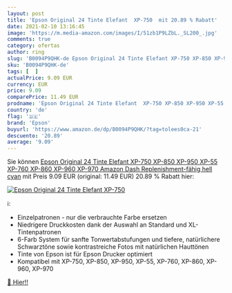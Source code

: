 ```yaml
---
layout: post
title: 'Epson Original 24 Tinte Elefant  XP-750  mit 20.89 % Rabatt'
date: 2021-02-10 13:16:45
image: 'https://m.media-amazon.com/images/I/51zb1P9LZbL._SL200_.jpg'
comments: true
category: ofertas
author: ring
slug: 'B0094P9QHK-de Epson Original 24 Tinte Elefant XP-750 XP-850 XP-950 XP-55...'
sku: 'B0094P9QHK-de'
tags: [  ]
actualPrice: 9.09 EUR
currency: EUR
price: 9.09
comparePrice: 11.49 EUR
prodname: 'Epson Original 24 Tinte Elefant  XP-750 XP-850 XP-950 XP-55 XP-760 XP-860 XP-960 XP-970  Amazon Dash Replenishment-fähig  hell cyan'
country: 'de'
flag: '🇩🇪'
brand: 'Epson'
buyurl: 'https://www.amazon.de/dp/B0094P9QHK/?tag=tolees0ca-21'
descuento: '20.89'
average: '9.09'
---
```


Sie können [Epson Original 24 Tinte Elefant  XP-750 XP-850 XP-950 XP-55 XP-760 XP-860 XP-960 XP-970  Amazon Dash Replenishment-fähig  hell cyan](https://www.amazon.de/dp/B0094P9QHK/?tag=tolees0ca-21) mit Preis 9.09 EUR (original: 11.49 EUR) 20.89 % Rabatt hier:

[![Epson Original 24 Tinte Elefant  XP-750 ](https://m.media-amazon.com/images/I/51zb1P9LZbL._SL200_.jpg)](https://www.amazon.de/dp/B0094P9QHK/?tag=tolees0ca-21)

ℹ️:

- Einzelpatronen - nur die verbrauchte Farbe ersetzen
- Niedrigere Druckkosten dank der Auswahl an Standard und XL-Tintenpatronen
- 6-Farb System für sanfte Tonwertabstufungen und tiefere, natürlichere Schwarztöne sowie kontrastreiche Fotos mit natürlichen Hauttönen
- Tinte von Epson ist für Epson Drucker optimiert
- Kompatibel mit XP-750, XP-850, XP-950, XP-55, XP-760, XP-860, XP-960, XP-970

[🛒 Hier!!](https://www.amazon.de/dp/B0094P9QHK/?tag=tolees0ca-21)

